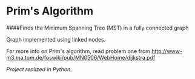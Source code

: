 # Prim's Algorithm

####Finds the Minimum Spanning Tree (MST) in a fully connected graph

Graph implemented using linked nodes.

For more info on Prim's algorithm, read problem one from http://www-m3.ma.tum.de/foswiki/pub/MN0506/WebHome/dijkstra.pdf

_Project realized in Python._	